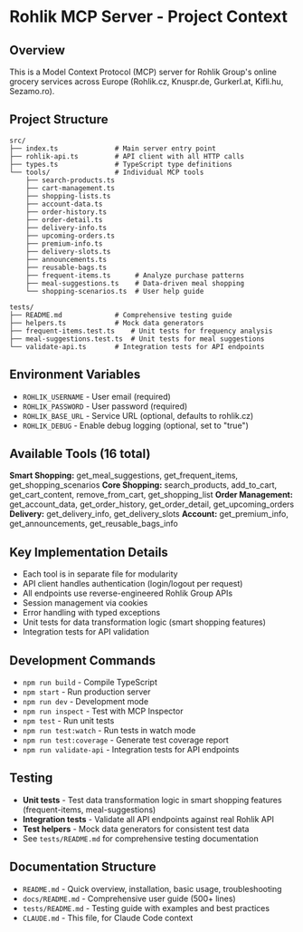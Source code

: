 # Rohlik MCP Server - Project Context

## Overview
This is a Model Context Protocol (MCP) server for Rohlik Group's online grocery services across Europe (Rohlik.cz, Knuspr.de, Gurkerl.at, Kifli.hu, Sezamo.ro).

## Project Structure
```
src/
├── index.ts              # Main server entry point
├── rohlik-api.ts         # API client with all HTTP calls
├── types.ts              # TypeScript type definitions
└── tools/                # Individual MCP tools
    ├── search-products.ts
    ├── cart-management.ts
    ├── shopping-lists.ts
    ├── account-data.ts
    ├── order-history.ts
    ├── order-detail.ts
    ├── delivery-info.ts
    ├── upcoming-orders.ts
    ├── premium-info.ts
    ├── delivery-slots.ts
    ├── announcements.ts
    ├── reusable-bags.ts
    ├── frequent-items.ts      # Analyze purchase patterns
    ├── meal-suggestions.ts    # Data-driven meal shopping
    └── shopping-scenarios.ts  # User help guide

tests/
├── README.md             # Comprehensive testing guide
├── helpers.ts            # Mock data generators
├── frequent-items.test.ts    # Unit tests for frequency analysis
├── meal-suggestions.test.ts  # Unit tests for meal suggestions
└── validate-api.ts       # Integration tests for API endpoints
```

## Environment Variables
- `ROHLIK_USERNAME` - User email (required)
- `ROHLIK_PASSWORD` - User password (required)
- `ROHLIK_BASE_URL` - Service URL (optional, defaults to rohlik.cz)
- `ROHLIK_DEBUG` - Enable debug logging (optional, set to "true")

## Available Tools (16 total)
**Smart Shopping:** get_meal_suggestions, get_frequent_items, get_shopping_scenarios
**Core Shopping:** search_products, add_to_cart, get_cart_content, remove_from_cart, get_shopping_list
**Order Management:** get_account_data, get_order_history, get_order_detail, get_upcoming_orders
**Delivery:** get_delivery_info, get_delivery_slots
**Account:** get_premium_info, get_announcements, get_reusable_bags_info

## Key Implementation Details
- Each tool is in separate file for modularity
- API client handles authentication (login/logout per request)
- All endpoints use reverse-engineered Rohlik Group APIs
- Session management via cookies
- Error handling with typed exceptions
- Unit tests for data transformation logic (smart shopping features)
- Integration tests for API validation

## Development Commands
- `npm run build` - Compile TypeScript
- `npm start` - Run production server
- `npm run dev` - Development mode
- `npm run inspect` - Test with MCP Inspector
- `npm test` - Run unit tests
- `npm run test:watch` - Run tests in watch mode
- `npm run test:coverage` - Generate test coverage report
- `npm run validate-api` - Integration tests for API endpoints

## Testing
- **Unit tests** - Test data transformation logic in smart shopping features (frequent-items, meal-suggestions)
- **Integration tests** - Validate all API endpoints against real Rohlik API
- **Test helpers** - Mock data generators for consistent test data
- See `tests/README.md` for comprehensive testing documentation

## Documentation Structure
- `README.md` - Quick overview, installation, basic usage, troubleshooting
- `docs/README.md` - Comprehensive user guide (500+ lines)
- `tests/README.md` - Testing guide with examples and best practices
- `CLAUDE.md` - This file, for Claude Code context